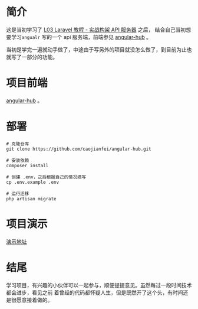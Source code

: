 # 简介

这是当初学习了 [L03 Laravel 教程 - 实战构架 API 服务器](https://laravel-china.org/courses/laravel-advance-training-5.5) 之后，
结合自己当初想要学习`angualr` 写的一个 api 服务端，前端参见 [angular-hub](https://github.com/caojianfei/angular-hub) 。

当初是学完一遍就动手做了，中途由于写另外的项目就没怎么做了，到目前为止也就写了一部分的功能。

# 项目前端

[angular-hub](https://github.com/caojianfei/angular-hub) 。

# 部署

```
# 克隆仓库
git clone https://github.com/caojianfei/angular-hub.git

# 安装依赖
composer install

# 创建 .env，之后根据自己的情况填写
cp .env.example .env

# 运行迁移
php artisan migrate
```
# 项目演示

[演示地址](http://hub.caojf.com)

# 结尾

学习项目，有兴趣的小伙伴可以一起参与，顺便提提意见。虽然每过一段时间技术都会进步，看见之前
着曾经的代码都怀疑人生，但是既然开了这个头，有时间还是很愿意接着做的。